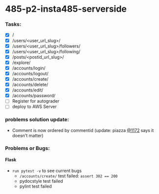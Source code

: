 # 485-p2-insta485-serverside

### Tasks:
- [x] /
- [x] /users/<user_url_slug>/
- [x] /users/<user_url_slug>/followers/
- [x] /users/<user_url_slug>/following/
- [x] /posts/<postid_url_slug>/
- [x] /explore/
- [x] /accounts/login/
- [x] /accounts/logout/
- [x] /accounts/create/
- [x] /accounts/delete/
- [x] /accounts/edit/
- [x] /accounts/password/
- [ ] Register for autograder
- [ ] deploy to AWS Server

### problems solution update:
- Comment is now ordered by commentid (update: piazza [@1172](https://piazza.com/class/kwzgyay4mpcwl?cid=1172) says it doesn't matter)
### Problems or Bugs:
#### Flask
- `run pytest -v` to see current bugs
  - `/accounts/create/` test failed: `assert 302 == 200`
  - pydocstyle test failed
  - pylint test failed
